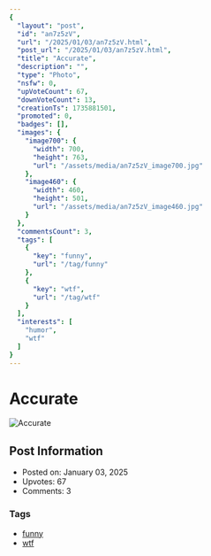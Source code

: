 ```yaml
---
{
  "layout": "post",
  "id": "an7z5zV",
  "url": "/2025/01/03/an7z5zV.html",
  "post_url": "/2025/01/03/an7z5zV.html",
  "title": "Accurate",
  "description": "",
  "type": "Photo",
  "nsfw": 0,
  "upVoteCount": 67,
  "downVoteCount": 13,
  "creationTs": 1735881501,
  "promoted": 0,
  "badges": [],
  "images": {
    "image700": {
      "width": 700,
      "height": 763,
      "url": "/assets/media/an7z5zV_image700.jpg"
    },
    "image460": {
      "width": 460,
      "height": 501,
      "url": "/assets/media/an7z5zV_image460.jpg"
    }
  },
  "commentsCount": 3,
  "tags": [
    {
      "key": "funny",
      "url": "/tag/funny"
    },
    {
      "key": "wtf",
      "url": "/tag/wtf"
    }
  ],
  "interests": [
    "humor",
    "wtf"
  ]
}
---
```


# Accurate

![Accurate](/assets/media/an7z5zV_image700.jpg)

## Post Information

- Posted on: January 03, 2025
- Upvotes: 67
- Comments: 3

### Tags

- [funny](/tag/funny)
- [wtf](/tag/wtf)
